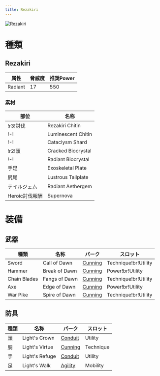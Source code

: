 ```yaml
---
title: Rezakiri
---
```

![Rezakiri](/img/icon_Rezakiri.png)

# 種類

## Rezakiri

| 属性 | 脅威度 | 推奨Power |
| --- | --- | --- |
| Radiant | 17 | 550 |

### 素材
| 部位 | 名称 |
| --- | --- |
| !r3!討伐 | Rezakiri Chitin |
| !-! | Luminescent Chitin |
| !-! | Cataclysm Shard |
| !r2!頭 | Cracked Biocrystal |
| !-! | Radiant Biocrystal |
| 手足 | Exoskeletal Plate |
| 尻尾 | Lustrous Tailplate |
| テイルジェム | Radiant Aethergem |
| Heroic討伐報酬| Supernova |

# 装備

## 武器

| 種類 | 名称 | パーク | スロット |
| --- | --- | --- | --- |
| Sword | Call of Dawn | [Cunning](/data/パーク/#cunning) | Technique!br!Utility |
| Hammer | Break of Dawn | [Cunning](/data/パーク/#cunning) | Power!br!Utility |
| Chain Blades | Fangs of Dawn | [Cunning](/data/パーク/#cunning) | Technique!br!Utility |
| Axe | Edge of Dawn | [Cunning](/data/パーク/#cunning) | Power!br!Utility |
| War Pike |  Spire of Dawn | [Cunning](/data/パーク/#cunning) | Technique!br!Utility |

## 防具
| 種類 | 名称 | パーク | スロット |
| --- | --- | --- | --- |
| 頭 | Light's Crown | [Conduit](/data/パーク/#conduit) | Utility |
| 胴 | Light's Virtue | [Cunning](/data/パーク/#cunning) | Technique |
| 手 | Light's Refuge | [Conduit](/data/パーク/#conduit) | Utility |
| 足 | Light's Walk | [Agility](/data/パーク/#agility) | Mobility |
